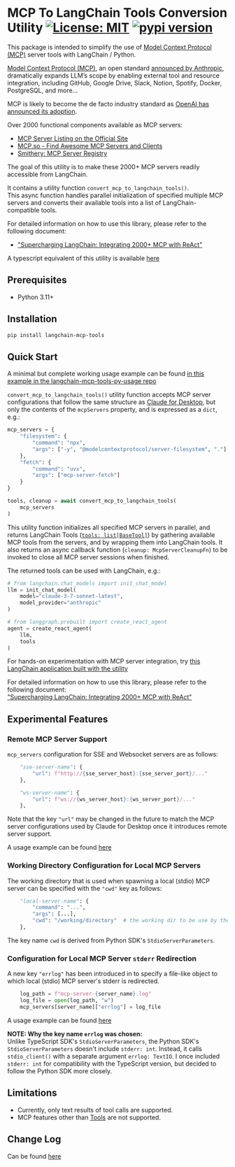 # MCP To LangChain Tools Conversion Utility [![License: MIT](https://img.shields.io/badge/License-MIT-blue.svg)](https://github.com/hideya/langchain-mcp-tools-py/blob/main/LICENSE) [![pypi version](https://img.shields.io/pypi/v/langchain-mcp-tools.svg)](https://pypi.org/project/langchain-mcp-tools/)

This package is intended to simplify the use of
[Model Context Protocol (MCP)](https://modelcontextprotocol.io/)
server tools with LangChain / Python.

[Model Context Protocol (MCP)](https://modelcontextprotocol.io/),
an open standard
[announced by Anthropic](https://www.anthropic.com/news/model-context-protocol),
dramatically expands LLM’s scope
by enabling external tool and resource integration, including
GitHub, Google Drive, Slack, Notion, Spotify, Docker, PostgreSQL, and more…

MCP is likely to become the de facto industry standard as 
[OpenAI has announced its adoption](https://techcrunch.com/2025/03/26/openai-adopts-rival-anthropics-standard-for-connecting-ai-models-to-data).

Over 2000 functional components available as MCP servers:

- [MCP Server Listing on the Official Site](https://github.com/modelcontextprotocol/servers?tab=readme-ov-file#model-context-protocol-servers)
- [MCP.so - Find Awesome MCP Servers and Clients](https://mcp.so/)
- [Smithery: MCP Server Registry](https://smithery.ai/)

The goal of this utility is to make these 2000+ MCP servers readily accessible from LangChain.

It contains a utility function `convert_mcp_to_langchain_tools()`.  
This async function handles parallel initialization of specified multiple MCP servers
and converts their available tools into a list of LangChain-compatible tools.

For detailed information on how to use this library, please refer to the following document:
- ["Supercharging LangChain: Integrating 2000+ MCP with ReAct"](https://medium.com/@h1deya/supercharging-langchain-integrating-450-mcp-with-react-d4e467cbf41a)

A typescript equivalent of this utility is available
[here](https://www.npmjs.com/package/@h1deya/langchain-mcp-tools)

## Prerequisites

- Python 3.11+

## Installation

```bash
pip install langchain-mcp-tools
```

## Quick Start

A minimal but complete working usage example can be found
[in this example in the langchain-mcp-tools-py-usage repo](https://github.com/hideya/langchain-mcp-tools-py-usage/blob/main/src/example.py)

`convert_mcp_to_langchain_tools()` utility function accepts MCP server configurations
that follow the same structure as
[Claude for Desktop](https://modelcontextprotocol.io/quickstart/user),
but only the contents of the `mcpServers` property,
and is expressed as a `dict`, e.g.:

```python
mcp_servers = {
    "filesystem": {
        "command": "npx",
        "args": ["-y", "@modelcontextprotocol/server-filesystem", "."]
    },
    "fetch": {
        "command": "uvx",
        "args": ["mcp-server-fetch"]
    }
}

tools, cleanup = await convert_mcp_to_langchain_tools(
    mcp_servers
)
```

This utility function initializes all specified MCP servers in parallel,
and returns LangChain Tools
([`tools: list[BaseTool]`](https://python.langchain.com/api_reference/core/tools/langchain_core.tools.base.BaseTool.html#langchain_core.tools.base.BaseTool))
by gathering available MCP tools from the servers,
and by wrapping them into LangChain tools.
It also returns an async callback function (`cleanup: McpServerCleanupFn`)
to be invoked to close all MCP server sessions when finished.

The returned tools can be used with LangChain, e.g.:

```python
# from langchain.chat_models import init_chat_model
llm = init_chat_model(
    model="claude-3-7-sonnet-latest",
    model_provider="anthropic"
)

# from langgraph.prebuilt import create_react_agent
agent = create_react_agent(
    llm,
    tools
)
```

For hands-on experimentation with MCP server integration,
try [this LangChain application built with the utility](https://github.com/hideya/mcp-client-langchain-py)

For detailed information on how to use this library, please refer to the following document:  
["Supercharging LangChain: Integrating 2000+ MCP with ReAct"](https://medium.com/@h1deya/supercharging-langchain-integrating-450-mcp-with-react-d4e467cbf41a)

## Experimental Features

### Remote MCP Server Support

`mcp_servers` configuration for SSE and Websocket servers are as follows:

```python
    "sse-server-name": {
        "url": f"http://{sse_server_host}:{sse_server_port}/..."
    },

    "ws-server-name": {
        "url": f"ws://{ws_server_host}:{ws_server_port}/..."
    },
```

Note that the key `"url"` may be changed in the future to match
the MCP server configurations used by Claude for Desktop once
it introduces remote server support.

A usage example can be found [here](
https://github.com/hideya/langchain-mcp-tools-py-usage/blob/e759edf886bdaef7c162e7f228e32fbb43993e37/src/example.py#L43-L54)

### Working Directory Configuration for Local MCP Servers

The working directory that is used when spawning a local (stdio) MCP server
can be specified with the `"cwd"` key as follows:

```python
    "local-server-name": {
        "command": "...",
        "args": [...],
        "cwd": "/working/directory"  # the working dir to be use by the server
    },
```

The key name `cwd` is derived from Python SDK's `StdioServerParameters`.

### Configuration for Local MCP Server `stderr` Redirection

A new key `"errlog"` has been introduced in to specify a file-like object
to which local (stdio) MCP server's stderr is redirected.

```python
    log_path = f"mcp-server-{server_name}.log"
    log_file = open(log_path, "w")
    mcp_servers[server_name]["errlog"] = log_file
```

A usage example can be found [here](
https://github.com/hideya/langchain-mcp-tools-py-usage/blob/e759edf886bdaef7c162e7f228e32fbb43993e37/src/example.py#L88-L108)

**NOTE: Why the key name `errlog` was chosen:**  
Unlike TypeScript SDK's `StdioServerParameters`, the Python
SDK's `StdioServerParameters` doesn't include `stderr: int`.
Instead, it calls `stdio_client()` with a separate argument
`errlog: TextIO`.  I once included `stderr: int` for
compatibility with the TypeScript version, but decided to
follow the Python SDK more closely.

## Limitations

- Currently, only text results of tool calls are supported.
- MCP features other than [Tools](https://modelcontextprotocol.io/docs/concepts/tools) are not supported.

## Change Log

Can be found [here](https://github.com/hideya/langchain-mcp-tools-py/blob/main/CHANGELOG.md)
